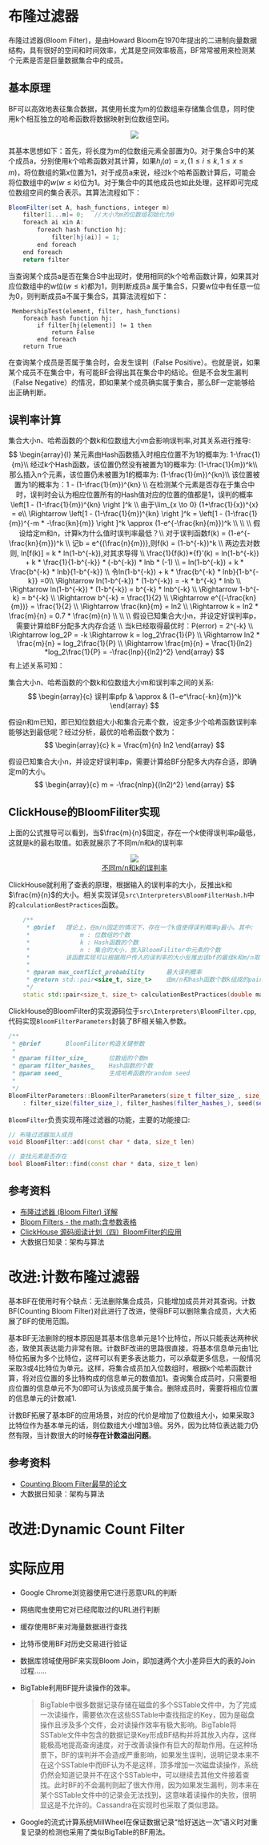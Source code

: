 # 布隆过滤器

布隆过滤器(Bloom Filter)，是由Howard Bloom在1970年提出的二进制向量数据结构，具有很好的空间和时间效率，尤其是空间效率极高，BF常常被用来检测某个元素是否是巨量数据集合中的成员。

## 基本原理

BF可以高效地表征集合数据，其使用长度为m的位数组来存储集合信息，同时使用k个相互独立的哈希函数将数据映射到位数组空间。

<center>
    <img src="../img/BF.jpg">
</center>




其基本思想如下：首先，将长度为m的位数组元素全部置为0。对于集合S中的某个成员a，分别使用k个哈希函数对其计算，如果$h_i(a)=x, (1 \le i \le k, 1 \le x \le m)$，将位数组的第x位置为1，对于成员a来说，经过k个哈希函数计算后，可能会将位数组中的$w(w \le k)$位为1。对于集合中的其他成员也如此处理，这样即可完成位数组空间的集合表示。其算法流程如下：

```java
BloomFilter(set A, hash_functions, integer m)
	filter[1...m]= 0;   //大小为m的位数组初始化为0
 	foreach ai xin A:
 		foreach hash function hj:
 			filter[hj(ai)] = 1;
 		end foreach
	end foreach
	return filter
```

当查询某个成员a是否在集合S中出现时，使用相同的k个哈希函数计算，如果其对应位数组中的w位($w \le k$)都为1，则判断成员a
属于集合S，只要w位中有任意一位为0，则判断成员a不属于集合S，其算法流程如下：

```
 MembershipTest(element, filter, hash_functions)
 	foreach hash function hj:
 		if filter[hj(element)] != 1 then
 			return False
 		end foreach
	return True
```

在查询某个成员是否属于集合时，会发生误判（False Positive）。也就是说，如果某个成员不在集合中，有可能BF会得出其在集合中的结论。但是不会发生漏判（False Negative）的情况，即如果某个成员确实属于集合，那么BF一定能够给出正确判断。

## 误判率计算

集合大小n、哈希函数的个数k和位数组大小m会影响误判率,对其关系进行推导:
$$
\begin{array}{l}
某元素由Hash函数插入时相应位置不为1的概率为: 1-\frac{1}{m}\\
经过k个Hash函数，该位置仍然没有被置为1的概率为: (1-\frac{1}{m})^k\\
那么插入n个元素，该位置仍未被置为1的概率为: (1-\frac{1}{m})^{kn}\\
该位置被置为1的概率为：1 - (1-\frac{1}{m})^{kn} \\
在检测某个元素是否存在于集合中时，误判时会认为相应位置所有的Hash值对应的位置的值都是1，误判的概率\left[1 - (1-\frac{1}{m})^{kn} \right ]^k \\
由于\lim_{x \to 0} (1+\frac{1}{x})^{x} = e\\
\Rightarrow \left[1 - (1-\frac{1}{m})^{kn} \right ]^k = \left[1 - (1-\frac{1}{m})^{-m * -\frac{kn}{m}} \right ]^k \approx (1-e^{-\frac{kn}{m}})^k
\\
\\
\\
假设给定m和n，计算k为什么值时误判率最低？\\
对于误判函数f(k) = (1-e^{-\frac{kn}{m}})^k \\
记b = e^{(\frac{n}{m})},则f(k) = (1-b^{-k})^k \\
两边去对数则, ln[f(k)] = k * ln(1-b^{-k}),对其求导得 \\
\frac{1}{f(k)}*{f}'(k) = ln(1-b^{-k}) + k * \frac{1}{1-b^{-k}} * (-b^{-k}) * lnb * (-1) \\ 
= ln(1-b^{-k}) + k * \frac{b^{-k} * lnb}{1-b^{-k}} \\
令ln(1-b^{-k}) + k * \frac{b^{-k} * lnb}{1-b^{-k}} =0\\
\Rightarrow ln(1-b^{-k}) * (1-b^{-k}) =  -k * b^{-k} * lnb \\
\Rightarrow ln(1-b^{-k}) * (1-b^{-k}) =  b^{-k} * lnb^{-k} \\
\Rightarrow 1-b^{-k} = b^{-k} \\
\Rightarrow b^{-k} = \frac{1}{2} \\
\Rightarrow e^{(-\frac{kn}{m})} = \frac{1}{2} \\
\Rightarrow \frac{kn}{m} = ln2 \\
\Rightarrow k = ln2 * \frac{m}{n} = 0.7 *  \frac{m}{n}
\\
\\
\\
假设已知集合大小n，并设定好误判率p，需要计算给BF分配多大内存合适 \\
当k已经取得最优时：P(error) = 2^{-k} \\
\Rightarrow log_2P = -k \Rightarrow k = log_2\frac{1}{P} \\
\Rightarrow ln2 * \frac{m}{n} = log_2\frac{1}{P} \\
\Rightarrow \frac{m}{n} = \frac{1}{ln2} *log_2\frac{1}{P} = -\frac{lnp}{{ln2}^2}
\end{array}
$$
有上述关系可知：

集合大小n、哈希函数的个数k和位数组大小m和误判率之间的关系:
$$
\begin{array}{c}
误判率pfp & \approx & (1−e^\frac{-kn}{m})^k
\end{array}
$$


假设n和m已知，即已知位数组大小和集合元素个数，设定多少个哈希函数误判率能够达到最低呢？经过分析，最优的哈希函数个数为：
$$
\begin{array}{c}
k = \frac{m}{n} ln2
\end{array}
$$

假设已知集合大小n，并设定好误判率p，需要计算给BF分配多大内存合适，即确定m的大小。
$$
\begin{array}{c}
m = -\frac{nlnp}{(ln2)^2}
\end{array}
$$

## ClickHouse的BloomFiliter实现

上面的公式推导可以看到，当$\frac{m}{n}$固定，存在一个$k$使得误判率$p$最低，这就是k的最右取值。如表就展示了不同m/n和$k$的误判率

<center>
    <img src="../img/BloomFilter-FP-KMN.png">
    <div>
        <a href="https://pages.cs.wisc.edu/~cao/papers/summary-cache/node8.html#SECTION00053000000000000000"> 不同m/n和k的误判率</a>
    </div>
</center>


ClickHouse就利用了查表的原理，根据输入的误判率的大小，反推出k和$\frac{m}{n}$的大小。相关实现详见`src\Interpreters\BloomFilterHash.h`中的`calculationBestPractices`函数。

```C++
    /**
     * @brief   理论上，在m/n固定的情况下，存在一个k值使得误判概率p最小。其中:
     *              m : 位数组的个数
     *              k : Hash函数的个数
     *              n : 集合的大小，放入BloomFiliter中元素的个数
     *          该函数实现可以根据用户传入的误判率的大小反推出该bf的最佳k和m/n取值,类似于loookupTable原理
     * 
     * @param max_conflict_probability      最大误判概率
     * @return std::pair<size_t, size_t>    由m/n和hash函数个数k组成的pair
     */
    static std::pair<size_t, size_t> calculationBestPractices(double max_conflict_probability)
```

ClickHouse的BloomFilter的实现源码位于`src\Interpreters\BloomFilter.cpp`,代码实现`BloomFilterParameters`封装了BF相关输入参数。

```C++
/**
 * @brief       BloomFiliter构造关键参数
 * 
 * @param filter_size_      位数组的个数m
 * @param filter_hashes_    Hash函数的个数
 * @param seed_             生成哈希函数的random seed
 * 
 */
BloomFilterParameters::BloomFilterParameters(size_t filter_size_, size_t filter_hashes_, size_t seed_)
    : filter_size(filter_size_), filter_hashes(filter_hashes_), seed(seed_)
```

`BloomFilter`负责实现布隆过滤器的功能，主要的功能接口:

```C++
// 布隆过滤器加入成员
void BloomFilter::add(const char * data, size_t len)

// 查找元素是否存在
bool BloomFilter::find(const char * data, size_t len)
```
## 参考资料

- [布隆过滤器 (Bloom Filter) 详解](https://www.cnblogs.com/allensun/archive/2011/02/16/1956532.html)
- [Bloom Filters - the math:含参数表格](https://pages.cs.wisc.edu/~cao/papers/summary-cache/node8.html#SECTION00053000000000000000)
- [ClickHouse 源码阅读计划（四）BloomFilter的应用](https://zhuanlan.zhihu.com/p/395152159)
- 大数据日知录：架构与算法

# 改进:计数布隆过滤器

基本BF在使用时有个缺点：无法删除集合成员，只能增加成员并对其查询。计数BF(Counting Bloom Filter)对此进行了改进，使得BF可以删除集合成员，大大拓展了BF的使用范围。

基本BF无法删除的根本原因是其基本信息单元是1个比特位，所以只能表达两种状态，致使其表达能力非常有限。计数BF改进的思路很直接，将基本信息单元由1比特位拓展为多个比特位，这样可以有更多表达能力，可以承载更多信息，一般情况采取3或4比特位为单元。这样，将集合成员加入位数组时，根据k个哈希函数计算，将对应位置的多比特构成的信息单元的数值加1。查询集合成员时，只需要相应位置的信息单元不为0即可认为该成员属于集合。删除成员时，需要将相应位置的信息单元的计数减1.

计数BF拓展了基本BF的应用场景，对应的代价是增加了位数组大小，如果采取3比特位作为基本单元的话，则位数组大小增加3倍。另外，因为比特位表达能力仍然有限，当计数很大的时候**存在计数溢出问题**。



## 参考资料

- [Counting Bloom Filter最早的论文](https://pages.cs.wisc.edu/~jussara/papers/00ton.pdf)
- 大数据日知录：架构与算法

# 改进:Dynamic Count Filter



# 实际应用

- Google Chrome浏览器使用它进行恶意URL的判断

- 网络爬虫使用它对已经爬取过的URL进行判断

- 缓存使用BF来对海量数据进行查找

- 比特币使用BF对历史交易进行验证

- 数据库领域使用BF来实现Bloom Join，即加速两个大小差异巨大的表的Join过程……

- BigTable利用BF提升读操作的效率。

    > BigTable中很多数据记录存储在磁盘的多个SSTable文件中，为了完成一次读操作，需要依次在这些SSTable中查找指定的Key，因为是磁盘操作且涉及多个文件，会对读操作效率有极大影响。BigTable将SSTable文件中包含的数据记录Key形成BF结构并将其放入内存，这样能极高地提高查询速度，对于改善读操作有巨大的帮助作用。在这种场景下，BF的误判并不会造成严重影响，如果发生误判，说明记录本来不在这个SSTable中而BF认为不是这样，顶多增加一次磁盘读操作，系统仍然会知道记录并不在这个SSTable中，可以继续去其他文件接着查找。此时BF的不会漏判则起了很大作用，因为如果发生漏判，则本来在某个SSTable文件中的记录会无法找到，这意味着读操作的失败，很明显这是不允许的。Cassandra在实现时也采取了类似思路。

- Google的流式计算系统MillWheel在保证数据记录“恰好送达一次”语义时对重复记录的检测也采用了类似BigTable的BF用法。
